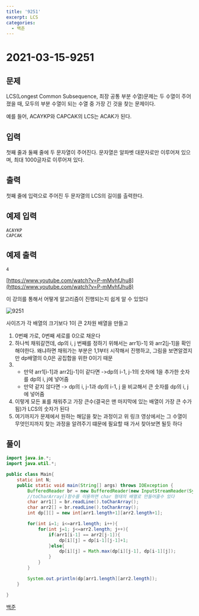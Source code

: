 ```yaml
---
title: '9251'
excerpt: LCS
categories:
  - 백준
---
```


# 2021-03-15-9251

## 문제

LCS\(Longest Common Subsequence, 최장 공통 부분 수열\)문제는 두 수열이 주어졌을 때, 모두의 부분 수열이 되는 수열 중 가장 긴 것을 찾는 문제이다.

예를 들어, ACAYKP와 CAPCAK의 LCS는 ACAK가 된다.

## 입력

첫째 줄과 둘째 줄에 두 문자열이 주어진다. 문자열은 알파벳 대문자로만 이루어져 있으며, 최대 1000글자로 이루어져 있다.

## 출력

첫째 줄에 입력으로 주어진 두 문자열의 LCS의 길이를 출력한다.

## 예제 입력

```text
ACAYKP
CAPCAK
```

## 예제 출력

```text
4
```

[https://www.youtube.com/watch?v=P-mMvhfJhu8](https://www.youtube.com/watch?v=P-mMvhfJhu8)

이 강의를 통해서 어떻게 알고리즘이 진행되는지 쉽게 알 수 있었다

![9251](https://user-images.githubusercontent.com/57998468/111722054-7098ac80-88a4-11eb-862c-d0e76e72db23.png)

사이즈가 각 배열의 크기보다 1이 큰 2차원 배열을 만들고

1. 0번째 가로, 0번째 세로를 0으로 채운다
2. 하나씩 채워갈껀데, dp의 i, j 번째를 정하기 위해서는 arr1\[i-1\] 와 arr2\[j-1\]을 확인해야한다. 왜냐하면 채워가는 부분은 1,1부터 시작해서 진행하고, 그림을 보면알겠지만 dp배열의 0,0은 공집합을 위한 0이기 때문
3. * 만약 arr1\[i-1\]과 arr2\[j-1\]이 같다면 -&gt;dp의 i-1, j-1의 숫자에 1을 추가한 숫자를 dp의 i, j에 넣어줌
   * 만약 같지 않다면 -&gt; dp의 i, j-1과 dp의 i-1, j 을 비교해서 큰 숫자를 dp의 i, j에 넣어줌
4. 이렇게 모든 표를 채워주고 가장 큰수\(결국은 맨 마지막에 있는 배열이 가장 큰 수가 됨\)가 LCS의 숫자가 된다
5. 여기까지가 문제에서 원하는 해답을 찾는 과정이고 위 링크 영상에서는 그 수열이 무엇인지까지 찾는 과정을 알려주기 떄문에 필요할 때 가서 찾아보면 될듯 하다

## 풀이

```java
import java.io.*;
import java.util.*;

public class Main{
    static int N;
    public static void main(String[] args) throws IOException {
        BufferedReader br = new BufferedReader(new InputStreamReader(System.in));
        //toCharArray()함수를 이용하면 char 형태의 배열로 만들어줄수 있다
        char arr1[] = br.readLine().toCharArray();
        char arr2[] = br.readLine().toCharArray();
        int dp[][] = new int[arr1.length+1][arr2.length+1];

        for(int i=1; i<=arr1.length; i++){
            for(int j=1; j<=arr2.length; j++){
                if(arr1[i-1] == arr2[j-1]){
                    dp[i][j] = dp[i-1][j-1]+1;
                }else{
                    dp[i][j] = Math.max(dp[i][j-1], dp[i-1][j]);
                }
            }
        }

        System.out.println(dp[arr1.length][arr2.length]);
    }

}
```

[백준](https://www.acmicpc.net/problem/9251)

